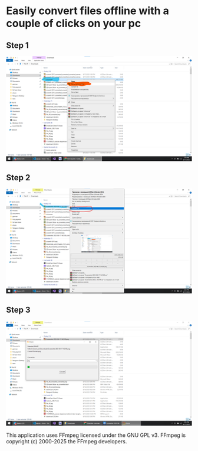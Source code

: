 # Easily convert files offline with a couple of clicks on your pc

## Step 1
![Alt text](images/step-1.png)

## Step 2
![Alt text](images/step-2.png)

## Step 3
![Alt text](images/step-3.png)


This application uses FFmpeg licensed under the GNU GPL v3.
FFmpeg is copyright (c) 2000-2025 the FFmpeg developers.
